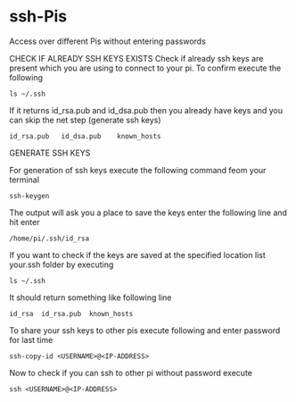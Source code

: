 # ssh-Pis
Access over different Pis without entering passwords


CHECK IF ALREADY SSH KEYS EXISTS
Check if already ssh keys are present which you are using to connect to your pi. To confirm execute the following 

    ls ~/.ssh
If it returns id_rsa.pub and id_dsa.pub then you already have keys and you can skip the net step (generate ssh keys)

    id_rsa.pub   id_dsa.pub    known_hosts

GENERATE SSH KEYS

For generation of ssh keys execute the following command feom your terminal

    ssh-keygen
The output will ask you a place to save the keys enter the following line and hit enter

    /home/pi/.ssh/id_rsa
If you want to check if the keys are saved at the specified location list your.ssh folder by executing 

    ls ~/.ssh
It should return something like following line

    id_rsa  id_rsa.pub  known_hosts
To share your ssh keys to other pis execute following and enter password for last time

    ssh-copy-id <USERNAME>@<IP-ADDRESS>
Now to check if you can ssh to other pi without password  execute

    ssh <USERNAME>@<IP-ADDRESS>
